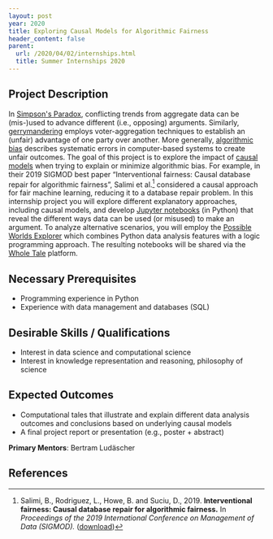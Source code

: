 ```yaml
---
layout: post
year: 2020
title: Exploring Causal Models for Algorithmic Fairness 
header_content: false
parent:
  url: /2020/04/02/internships.html
  title: Summer Internships 2020
---
```


## Project Description

In [Simpson's Paradox](https://en.wikipedia.org/wiki/Simpson%27s_paradox),
conflicting trends from aggregate data can be (mis-)used to advance different
(i.e., opposing) arguments. Similarly,
[gerrymandering](https://en.wikipedia.org/wiki/Gerrymandering) employs
voter-aggregation techniques to establish an (unfair) advantage of one party
over another. More generally, [algorithmic
bias](https://en.wikipedia.org/wiki/Algorithmic_bias) describes systematic
errors in computer-based systems to create unfair outcomes. The goal of this
project is to explore the impact of [causal
models](https://en.wikipedia.org/wiki/Causal_model) when trying to explain or
minimize algorithmic bias. For example, in their 2019 SIGMOD best paper
“Interventional fairness: Causal database repair for algorithmic fairness”,
Salimi et al.[^SRHS19] considered a causal approach for fair machine learning, reducing
it to a database repair problem. In this internship project you will explore
different explanatory approaches, including causal models, and develop [Jupyter
notebooks](https://jupyter.org/) (in Python) that reveal the different ways data
can be used (or misused) to make an argument. To analyze alternative scenarios,
you will employ the [Possible Worlds
Explorer](https://github.com/idaks/PWE-demos) which combines Python data
analysis features with a logic programming approach. The resulting notebooks
will be shared via the [Whole Tale](https://wholetale.org/) platform.

## Necessary Prerequisites

 * Programming experience in Python
 * Experience with data management and databases (SQL)

## Desirable Skills / Qualifications

 * Interest in data science and computational science 
 * Interest in knowledge representation and reasoning, philosophy of science

## Expected Outcomes

 * Computational tales that illustrate and explain different data analysis outcomes and conclusions based on underlying causal models
 * A final project report or presentation (e.g., poster + abstract)

**Primary Mentors**: Bertram Ludäscher 

## References

[^SRHS19]: Salimi, B., Rodriguez, L., Howe, B. and Suciu, D., 2019.
  **Interventional fairness: Causal database repair for algorithmic fairness.**
  In *Proceedings of the 2019 International Conference on Management of Data
  (SIGMOD).*
  ([download](https://homes.cs.washington.edu/~suciu/sigmod-2019-fairness.pdf))

[^GCL19]: Gupta, S., Cheng, Y.Y. and Ludäscher, B., 2019. **Possible Worlds
  Explorer: Datalog and Answer Set Programming for the Rest of Us.** In *Datalog
  2.0, 3rd Intl. Workshop on the Resurgence of Datalog in Academia and
  Industry,* Philadelphia Logic Week. CEUR Workshop Proceedings (Vol. 2368, pp.
  44-55). CEUR-WS. ([download](http://ceur-ws.org/Vol-2368/paper5.pdf))

[^HEJ14]: Hyttinen, A., Eberhardt, F. and Järvisalo, M., 2014. **Constraint-based Causal Discovery: Conflict Resolution with Answer Set Programming.** In *Conference on Uncertainty in Artificial Intelligence.* Quebec, Canada. ([download](http://auai.org/uai2014/proceedings/individuals/87.pdf))

[^WT19]: Brinckman, A., Chard, K., Gaffney, N., Hategan, M., Jones, M.B., Kowalik, K., Kulasekaran, S., Ludäscher, B., Mecum, B.D., Nabrzyski, J. and Stodden, V., 2019. **Computing environments for reproducibility: Capturing the "Whole Tale".** In *Future Generation Computer Systems,* 94, pp.854-867. ([download](https://doi.org/10.1016/j.future.2017.12.029))
